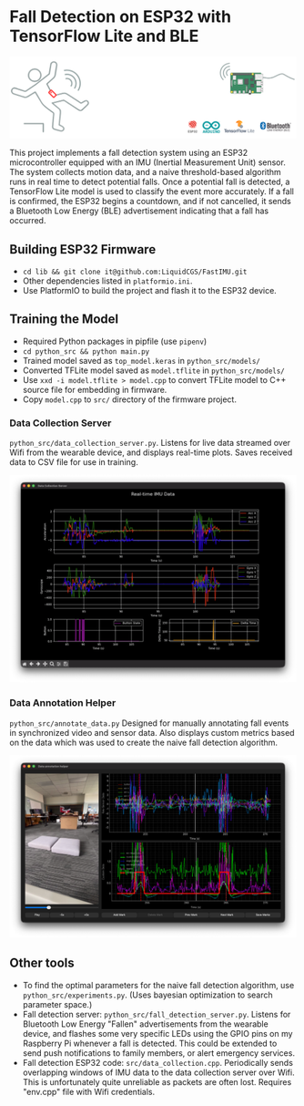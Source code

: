 # Fall Detection on ESP32 with TensorFlow Lite and BLE

![Fall Detection Poster](images/fall_poster.png)

This project implements a fall detection system using an ESP32 microcontroller equipped with an IMU (Inertial Measurement Unit) sensor. The system collects motion data, and a naive threshold-based algorithm runs in real time to detect potential falls. Once a potential fall is detected, a TensorFlow Lite model is used to classify the event more accurately. If a fall is confirmed, the ESP32 begins a countdown, and if not cancelled, it sends a Bluetooth Low Energy (BLE) advertisement indicating that a fall has occurred.

## Building ESP32 Firmware
- `cd lib && git clone it@github.com:LiquidCGS/FastIMU.git`
- Other dependencies listed in `platformio.ini`.
- Use PlatformIO to build the project and flash it to the ESP32 device.

## Training the Model
- Required Python packages in pipfile (use `pipenv`)
- `cd python_src && python main.py`
- Trained model saved as `top_model.keras` in `python_src/models/`
- Converted TFLite model saved as `model.tflite` in `python_src/models/`
- Use `xxd -i model.tflite > model.cpp` to convert TFLite model to C++ source file for embedding in firmware.
- Copy `model.cpp` to `src/` directory of the firmware project.

### Data Collection Server
`python_src/data_collection_server.py`. Listens for live data streamed over Wifi from the wearable device, and displays real-time plots. Saves received data to CSV file for use in training.

<img src="images/data_collection_server.png" width="600" alt="Data Collection Server screenshot"/>

### Data Annotation Helper
`python_src/annotate_data.py` Designed for manually annotating fall events in synchronized video and sensor data. Also displays custom metrics based on the data which was used to create the naive fall detection algorithm.

<img src="images/data_annotation_helper.png" width="600" alt="Data Annotation Helper screenshot"/>

## Other tools
- To find the optimal parameters for the naive fall detection algorithm, use `python_src/experiments.py`. (Uses bayesian optimization to search parameter space.)
- Fall detection server: `python_src/fall_detection_server.py`. Listens for Bluetooth Low Energy "Fallen" advertisements from the wearable device, and flashes some very specific LEDs using the GPIO pins on my Raspberry Pi whenever a fall is detected. This could be extended to send push notifications to family members, or alert emergency services.
- Fall detection ESP32 code: `src/data_collection.cpp`. Periodically sends overlapping windows of IMU data to the data collection server over Wifi. This is unfortunately quite unreliable as packets are often lost. Requires "env.cpp" file with Wifi credentials.
